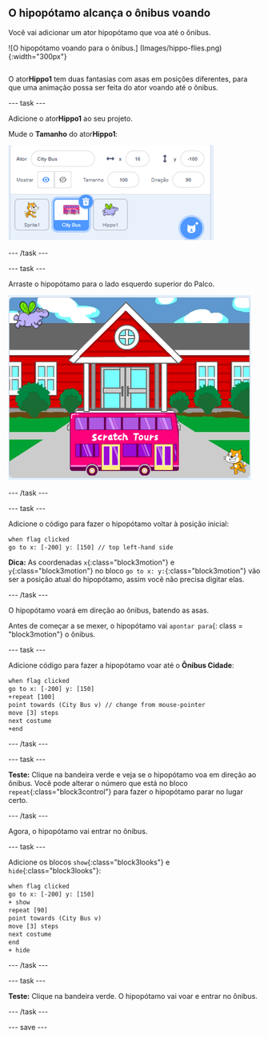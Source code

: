 ## O hipopótamo alcança o ônibus voando

<div style="display: flex; flex-wrap: wrap">
<div style="flex-basis: 200px; flex-grow: 1; margin-right: 15px;">
Você vai adicionar um ator hipopótamo que voa até o ônibus.
</div>
<div>

![O hipopótamo voando para o ônibus.] (Images/hippo-flies.png) {:width="300px"}

</div>
</div>

O ator**Hippo1** tem duas fantasias com asas em posições diferentes, para que uma animação possa ser feita do ator voando até o ônibus.

--- task ---

Adicione o ator**Hippo1** ao seu projeto.

Mude o **Tamanho** do ator**Hippo1**:

![O painel Ator para o ator Hippo1, com o tamanho 50.](images/hippo-sprite-size.png)

--- /task ---

--- task ---

Arraste o hipopótamo para o lado esquerdo superior do Palco.

![O ator Hippo1 no lado superior esquerdo do Palco.](images/hippo-sprite-stage.png)

--- /task ---

--- task ---

Adicione o código para fazer o hipopótamo voltar à posição inicial:

```blocks3
when flag clicked
go to x: [-200] y: [150] // top left-hand side
```

**Dica:** As coordenadas `x`{:class="block3motion"} e `y`{:class="block3motion"} no bloco `go to x: y:`{:class="block3motion"} vão ser a posição atual do hipopótamo, assim você não precisa digitar elas.

--- /task ---

O hipopótamo voará em direção ao ônibus, batendo as asas.

Antes de começar a se mexer, o hipopótamo vai `apontar para`{: class = "block3motion"} o ônibus.

--- task ---

Adicione código para fazer a hipopótamo voar até o **Ônibus Cidade**:

```blocks3
when flag clicked
go to x: [-200] y: [150] 
+repeat [100] 
point towards (City Bus v) // change from mouse-pointer
move [3] steps
next costume
+end
```

--- /task ---

--- task ---

**Teste:** Clique na bandeira verde e veja se o hipopótamo voa em direção ao ônibus. Você pode alterar o número que está no bloco `repeat`{:class="block3control"} para fazer o hipopótamo parar no lugar certo.

--- /task ---

Agora, o hipopótamo vai entrar no ônibus.

--- task ---

Adicione os blocos `show`{:class="block3looks"} e `hide`{:class="block3looks"}:

```blocks3
when flag clicked
go to x: [-200] y: [150] 
+ show
repeat [90] 
point towards (City Bus v)
move [3] steps
next costume
end
+ hide
```

--- /task ---

--- task ---

**Teste:** Clique na bandeira verde. O hipopótamo vai voar e entrar no ônibus.

--- /task ---

--- save ---
